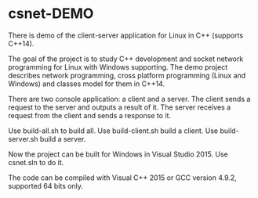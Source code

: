 # csnet-DEMO
There is demo of the client-server application for Linux in C++ (supports C++14).

The goal of the project is to study C++ development and socket network programming for Linux with Windows supporting. The demo project describes network programming, cross platform programming (Linux and Windows) and classes model for them in C++14.

There are two console application: a client and a server.
The client sends a request to the server and outputs a result of it.
The server receives a request from the client and sends a response to it.

Use build-all.sh to build all.
Use build-client.sh build a client.
Use build-server.sh build a server.

Now the project can be built for Windows in Visual Studio 2015. Use csnet.sln to do it.

The code can be compiled with Visual C++ 2015 or GCC version 4.9.2, supported 64 bits only.
